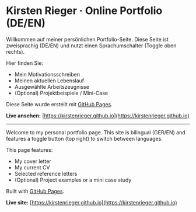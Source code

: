
# Kirsten Rieger · Online Portfolio (DE/EN)

Willkommen auf meiner persönlichen Portfolio-Seite. 
Diese Seite ist zweisprachig (DE/EN) und nutzt einen Sprachumschalter (Toggle oben rechts).  

Hier finden Sie:
- Mein Motivationsschreiben
- Meinen aktuellen Lebenslauf
- Ausgewählte Arbeitszeugnisse
- (Optional) Projektbeispiele / Mini-Case

Diese Seite wurde erstellt mit [GitHub Pages](https://pages.github.com).

**Live ansehen:** [https://kirstenrieger.github.io](https://kirstenrieger.github.io)

---

Welcome to my personal portfolio page. 
This site is bilingual (GER/EN) and features a toggle button (top right) to switch between languages.  

This page features:
- My cover letter
- My current CV
- Selected reference letters
- (Optional) Project examples or a mini case study

Built with [GitHub Pages](https://pages.github.com). 

**Live site:** [https://kirstenrieger.github.io](https://kirstenrieger.github.io)
